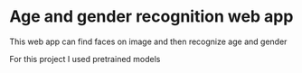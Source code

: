 # Age and gender recognition web app

This web app can find faces on image and then recognize age and gender

For this project I used pretrained models
